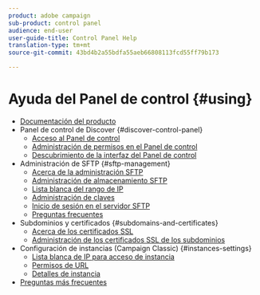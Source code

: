 ```yaml
---
product: adobe campaign
sub-product: control panel
audience: end-user
user-guide-title: Control Panel Help
translation-type: tm+mt
source-git-commit: 43bd4b2a55bdfa55aeb66808113fcd55ff79b173

---
```



# Ayuda del Panel de control {#using}

+ [Documentación del producto](control-panel-home.md)
+ Panel de control de Discover {#discover-control-panel}
   + [Acceso al Panel de control](discover/using/accessing-control-panel.md)
   + [Administración de permisos en el Panel de control](discover/using/managing-permissions.md)
   + [Descubrimiento de la interfaz del Panel de control](discover/using/discovering-the-interface.md)
+ Administración de SFTP {#sftp-management}
   + [Acerca de la administración SFTP](sftp/using/about-sftp-management.md)
   + [Administración de almacenamiento SFTP](sftp/using/sftp-storage-management.md)
   + [Lista blanca del rango de IP](sftp/using/ip-range-whitelisting.md)
   + [Administración de claves](sftp/using/key-management.md)
   + [Inicio de sesión en el servidor SFTP](sftp/using/logging-into-sftp-server.md)
   + [Preguntas frecuentes](sftp/using/common-questions.md)
+ Subdominios y certificados {#subdomains-and-certificates}
   + [Acerca de los certificados SSL](subdomains-certificates/using/about-ssl-certificates.md)
   + [Administración de los certificados SSL de los subdominios](subdomains-certificates/using/managing-ssl-certificates.md)
+ Configuración de instancias (Campaign Classic) {#instances-settings}
   + [Lista blanca de IP para acceso de instancia](instances-settings/using/ip-whitelisting-instance-access.md)
   + [Permisos de URL](instances-settings/using/url-permissions.md)
   + [Detalles de instancia](instances-settings/using/instance-details.md)
+ [Preguntas más frecuentes](faq.md)
